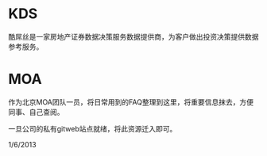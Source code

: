 KDS
=======


酷屌丝是一家房地产证券数据决策服务数据提供商，为客户做出投资决策提供数据参考服务。



MOA
======

作为北京MOA团队一员，将日常用到的FAQ整理到这里，将重要信息抹去，方便同事、自己查阅。

一旦公司的私有gitweb站点就绪，将此资源迁入即可。


1/6/2013
